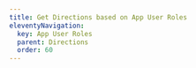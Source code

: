 ```yaml
---
title: Get Directions based on App User Roles
eleventyNavigation:
  key: App User Roles
  parent: Directions
  order: 60
---
```

